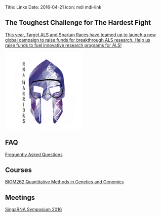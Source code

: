 Title: Links
Date: 2016-04-21
icon: mdi mdi-link

## The Toughest Challenge for The Hardest Fight
[This year, Target ALS and Spartan Races have teamed up to launch a new global campaign to raise funds for breakthrough ALS research. Help us raise funds to fuel innovative research programs for ALS!](https://toughestchallenge.com/page/RNAWarriors)

<a href="RNA Warriors"><img src="../images/links/RNAWarriors.jpg" align="center" height="250" width="250" ></a>

## FAQ

[Frequently Asked Questions](http://yeolab.github.io/faq/)

## Courses
[BIOM262 Quantitative Methods in Genetics and Genomics](https://biom262.github.io/biom262-2016/)


## Meetings

[SingaRNA Symposium 2016](http://yeolab.github.io/singarna-symposium-2016/)




